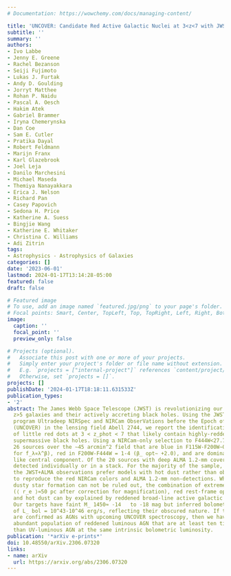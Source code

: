 ```yaml
---
# Documentation: https://wowchemy.com/docs/managing-content/

title: 'UNCOVER: Candidate Red Active Galactic Nuclei at 3<z<7 with JWST and ALMA'
subtitle: ''
summary: ''
authors:
- Ivo Labbe
- Jenny E. Greene
- Rachel Bezanson
- Seiji Fujimoto
- Lukas J. Furtak
- Andy D. Goulding
- Jorryt Matthee
- Rohan P. Naidu
- Pascal A. Oesch
- Hakim Atek
- Gabriel Brammer
- Iryna Chemerynska
- Dan Coe
- Sam E. Cutler
- Pratika Dayal
- Robert Feldmann
- Marijn Franx
- Karl Glazebrook
- Joel Leja
- Danilo Marchesini
- Michael Maseda
- Themiya Nanayakkara
- Erica J. Nelson
- Richard Pan
- Casey Papovich
- Sedona H. Price
- Katherine A. Suess
- Bingjie Wang
- Katherine E. Whitaker
- Christina C. Williams
- Adi Zitrin
tags:
- Astrophysics - Astrophysics of Galaxies
categories: []
date: '2023-06-01'
lastmod: 2024-01-17T13:14:28-05:00
featured: false
draft: false

# Featured image
# To use, add an image named `featured.jpg/png` to your page's folder.
# Focal points: Smart, Center, TopLeft, Top, TopRight, Left, Right, BottomLeft, Bottom, BottomRight.
image:
  caption: ''
  focal_point: ''
  preview_only: false

# Projects (optional).
#   Associate this post with one or more of your projects.
#   Simply enter your project's folder or file name without extension.
#   E.g. `projects = ["internal-project"]` references `content/project/deep-learning/index.md`.
#   Otherwise, set `projects = []`.
projects: []
publishDate: '2024-01-17T18:18:11.631533Z'
publication_types:
- '2'
abstract: The James Webb Space Telescope (JWST) is revolutionizing our knowledge of
  z>5 galaxies and their actively accreting black holes. Using the JWST Cycle 1 Treasury
  program Ultradeep NIRSpec and NIRCam ObserVations before the Epoch of Reionization
  (UNCOVER) in the lensing field Abell 2744, we report the identification of a sample
  of little red dots at 3 < z_phot < 7 that likely contain highly-reddened accreting
  supermassive black holes. Using a NIRCam-only selection to F444W<27.7 mag, we find
  26 sources over the ∼45 arcmin^2 field that are blue in F115W-F200W∼0 (or β_ UV∼-2.0
  for f_λ∝λ^β), red in F200W-F444W = 1-4 (β_ opt∼ +2.0), and are dominated by a point-source
  like central component. Of the 20 sources with deep ALMA 1.2-mm coverage, none are
  detected individually or in a stack. For the majority of the sample, SED fits to
  the JWST+ALMA observations prefer models with hot dust rather than obscured star-formation
  to reproduce the red NIRCam colors and ALMA 1.2-mm non-detections. While compact
  dusty star formation can not be ruled out, the combination of extremely small sizes
  (⟨ r_e ⟩≈50 pc after correction for magnification), red rest-frame optical slopes,
  and hot dust can by explained by reddened broad-line active galactic nuclei (AGNs).
  Our targets have faint M_ 1450≈ -14   to -18 mag but inferred bolometric luminosities
  of L_ bol = 10^43-10^46 erg/s, reflecting their obscured nature. If the candidates
  are confirmed as AGNs with upcoming UNCOVER spectroscopy, then we have found an
  abundant population of reddened luminous AGN that are at least ten times more numerous
  than UV-luminous AGN at the same intrinsic bolometric luminosity.
publication: '*arXiv e-prints*'
doi: 10.48550/arXiv.2306.07320
links:
- name: arXiv
  url: https://arxiv.org/abs/2306.07320
---
```

